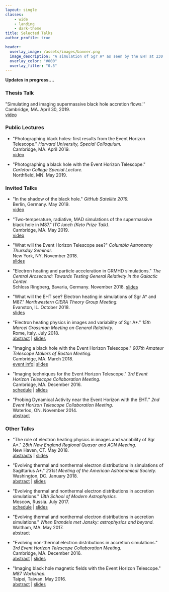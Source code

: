 ```yaml
---
layout: single
classes:
    - wide
    - landing
    - dark-theme
title: Selected Talks
author_profile: true

header:
  overlay_image: /assets/images/banner.png
  image_description: "A simulation of Sgr A* as seen by the EHT at 230 GHz" 
  overlay_color: "#000"
  overlay_filter: "0.5"
---
```


__Updates in progress....__

### Thesis Talk
"Simulating and imaging supermassive black hole accretion flows.''  
Cambridge, MA. April 30, 2019.  
[video](https://www.youtube.com/watch?v=_kWLWihXQGs&feature=youtu.be)

### Public Lectures
* "Photographing black holes: first results from the Event Horizon Telescope." _Harvard University, Special Colloquium._  
Cambridge, MA. April 2019.  
[video](https://www.youtube.com/watch?v=q6ZnAdNQNVo)

* "Photographing a black hole with the Event Horizon Telescope." _Carleton College Special Lecture._  
Northfield, MN. May 2019.

### Invited Talks

* "In the shadow of the black hole." _GitHub Satellite 2019._  
Berlin, Germany. May 2019.  
[video](https://www.youtube.com/watch?v=_RQBNCOU0RM)


* "Two-temperature, radiative, MAD simulations of the supermassive black hole in M87." _ITC lunch (Keto Prize Talk)_.  
Cambridge, MA. May 2019.  
[video](https://youtu.be/SNHh2nyj20Q?t=865)


* "What will the Event Horizon Telescope see?" _Columbia Astronomy Thursday Seminar._  
 New York, NY. November 2018.  
 [slides](/assets/pdfs/columbia_pres_achael.pdf)

* "Electron heating and particle acceleration in GRMHD simulations." _The Central Arcsecond: Towards Testing General Relativity in the Galactic Center._  
 Schloss Ringberg, Bavaria, Germany. November 2018.
 [slides](/assets/pdfs/ringberg_pres_achael.pdf)

* "What will the EHT see? Electron heating in simulations of Sgr A* and M87." _Northwestern CIERA Theory Group Meeting._  
 Evanston, IL. October 2018.  
 [slides](/assets/pdfs/ciera_pres_achael.pdf)

* "Electron heating physics in images and variability of Sgr A*." _15th Marcel Grossman Meeting on General Relativity._  
 Rome, Italy. July 2018.  
 [abstract](http://dbserver.icra.it:8080/mg15/FMPro?-db=3%5ftalk%5fmg15%5f.fp5&-format=riassunto2.htm&-lay=talk%5freg&-sortfield=order2&ps%3a%3aweb%5fcode=3125747397&main%5f1%3a%3aAttivo=Yes&talk%5faccept=Yes&flag=1&-max=50&-recid=33087&-find=) |
 [slides](/assets/pdfs/mgxv_pres_achael.pdf)

* "Imaging a black hole with the Event Horizon Telescope." _907th Amateur Telescope Makers of Boston Meeting._  
 Cambridge, MA. March 2018.  
 [event info](http://www.atmob.org/content.aspx?page_id=4002&club_id=71141&item_id=733606)|
 [slides](/assets/pdfs/achael_atmob_2018.pdf)

* "Imaging techniques for the Event Horizon Telescope." _3rd Event Horizon Telescope Collaboration  Meeting._  
 Cambridge, MA. December 2016.  
 [schedule](https://www.cfa.harvard.edu/sma/EHT2016/program/) |
 [slides](/assets/pdfs/achael_imaging_workshop_2016.pdf)

* "Probing Dynamical Activity near the Event Horizon with the EHT." _2nd Event Horizon Telescope Collaboration Meeting._  
 Waterloo, ON. November 2014.  
 [abstract](https://www.perimeterinstitute.ca/conferences/eht-2014)


### Other Talks
* "The role of electron heating physics in images and variability of Sgr A*." _28th New England Regional Quasar and AGN Meeting._  
 New Haven, CT. May 2018.  
 [abstracts](https://static1.squarespace.com/static/57c9b48e1b631b679cdeac1a/t/5b041bfd03ce64928f6bd910/1526995965432/NERQUAM_Program.pdf) |
 [slides](/assets/pdfs/achael_nerquam_5_23_18.pdf)
 
* "Evolving thermal and nonthermal electron distributions in simulations of Sagittarius A*." _231st Meeting of the American Astronomical Society._  
 Washington, DC. January 2018.  
 [abstract](https://ui.adsabs.harvard.edu/#abs/2018AAS...23131104C/abstract) |
 [slides](/assets/pdfs/achael_aas_2018.pdf)

* "Evolving thermal and nonthermal electron distributions in accretion simulations." _13th School of Modern Astrophysics._  
 Moscow, Russia. July 2017.  
 [schedule](http://astrosoma.ru/index.php/previous-schools/13a/timetable) |
 [slides](/assets/pdfs/achael_soma_2017_mipt.pdf)

* "Evolving thermal and nonthermal electron distributions in accretion simulations." _When Brandeis met Jansky: astrophysics and beyond._  
 Waltham, MA. May 2017.  
 [abstract](http://www.slac.stanford.edu/~teddy/Brandeis/abstracts.html) 

* "Evolving non-thermal electron distributions in accretion simulations." _3rd Event Horizon Telescope Collaboration Meeting._  
 Cambridge, MA. December 2016.  
 [abstract](https://www.cfa.harvard.edu/sma/EHT2016/abstracts/index.html#AC) |
 [slides](/assets/pdfs/achael_EHT2016_nonthermal.pdf)

* "Imaging black hole magnetic fields with the Event Horizon Telescope." _M87 Workshop._  
 Taipei, Taiwan. May 2016.  
 [abstract](http://events.asiaa.sinica.edu.tw/workshop/20160523/abstract.php?i=dd5305796c2ce08d24eace2f149ef279) |
 [slides](http://events.asiaa.sinica.edu.tw/workshop/20160523/talk2view.php?i=dd5305796c2ce08d24eace2f149ef279)

